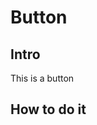 <!--docs:
title: "Theming Guide"
layout: post
-->


# Button

## Intro

This is a button

## How to do it

